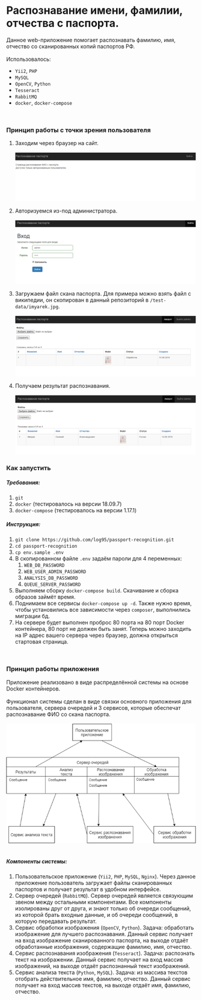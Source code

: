 # Распознавание имени, фамилии, отчества с паспорта.
Данное web-приложение помогает распознавать фамилию, имя, отчество со сканированных копий паспортов РФ.<br><br>
Использовалось:
- `Yii2`, `PHP`
- `MySQL`
- `OpenCV`, `Python`
- `Tesseract`
- `RabbitMQ`
- `docker`, `docker-compose`
<br>

### Принцип работы с точки зрения пользователя
1. Заходим через браузер на сайт.<br><br>
![Start page](/ui-examples/start-page.png)

2. Авторизуемся из-под администратора.<br><br>
![Login](/ui-examples/login.png)

3. Загружаем файл скана паспорта. Для примера можно взять файл с википедии, он скопирован в данный репозиторий в `/test-data/imyarek.jpg`.<br><br>
![Upload image](/ui-examples/upload.png)

4. Получаем результат распознавания.<br><br>
![Recognition result](/ui-examples/result.png)

### Как запустить

##### Требования:
1. `git`
2. `docker` (тестировалось на версии 18.09.7)
3. `docker-compose` (тестировалось на версии 1.17.1)

##### Инструкция:
1. `git clone https://github.com/log95/passport-recognition.git`
2. `cd passport-recognition`
3. `cp env.sample .env`
4. В скопированном файле `.env` задаём пароли для 4 переменных: 
    1. `WEB_DB_PASSWORD`
    2. `WEB_USER_ADMIN_PASSWORD`
    3. `ANALYSIS_DB_PASSWORD`
    4. `QUEUE_SERVER_PASSWORD`
5. Выполняем сборку `docker-compose build`. Скачивание и сборка образов займёт время.
6. Поднимаем все сервисы `docker-compose up -d`. Также нужно время, чтобы установились все зависимости через `composer`, выполнились миграции бд.
7. На сервере будет выполнен проброс 80 порта на 80 порт Docker контейнера, 80 порт не должен быть занят. Теперь можно заходить на IP адрес вашего сервера через браузер, должна открыться стартовая страница.
<br>

### Принцип работы приложения
Приложение реализовано в виде распределённой системы на основе Docker контейнеров.<br><br>
Функционал системы сделан в виде связки основного приложения для пользователя, сервера очередей и 3 сервисов, которые обеспечат распознавание ФИО со скана паспорта.<br><br>
![App components](/ui-examples/components.png)<br><br>

##### Компоненты системы:
1. Пользовательское приложение (`Yii2`, `PHP`, `MySQL`, `Nginx`). Через данное приложение пользователь загружает файлы сканированных паспортов и получает результат в удобном интерфейсе.
2. Сервер очередей (`RabbitMQ`). Сервер очередей является связующим звеном между остальными компонентами. Все компоненты изолированы друг от друга, и знают только об очереди сообщений, из которой брать входные данные, и об очереди сообщений, в которую передавать результат.
3. Сервис обработки изображения (`OpenCV`, `Python`). Задача: обработать изображение для лучшего распознавания. Данный сервис получает на вход изображение сканированного паспорта, на выходе отдаёт обработанные изображения, содержащие фамилию, имя, отчество. 
4. Сервис распознавания изображения (`Tesseract`). Задача: распознать текст на изображении. Данный сервис получает на вход массив изображений, на выходе отдаёт распознанный текст изображений.
5. Сервис анализа текста (`Python`, `MySQL`). Задача: из массива текстов отобрать действительное имя, фамилию, отчество. Данный сервис получает на вход массив текстов, на выходе отдаёт имя, фамилию, отчество.
